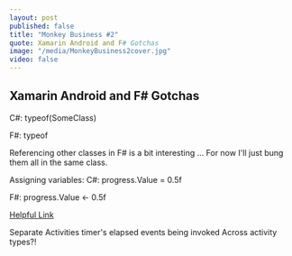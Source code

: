 ```yaml
---
layout: post
published: false
title: "Monkey Business #2"
quote: Xamarin Android and F# Gotchas
image: "/media/MonkeyBusiness2cover.jpg"
video: false
---
```

## Xamarin Android and F# Gotchas

C#:
typeof(SomeClass)

F#:
typeof<SomeClass>

Referencing other classes in F# is a bit interesting ...
For now I'll just bung them all in the same class.

Assigning variables:
C#:
progress.Value = 0.5f

F#:
progress.Value <- 0.5f

[Helpful Link](http://stackoverflow.com/questions/5534368/assignment-operator-in-f)

Separate Activities timer's elapsed events being invoked Across activity types?!
